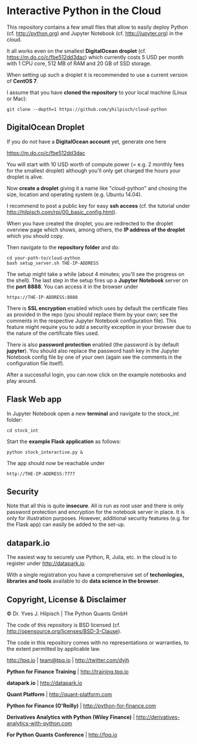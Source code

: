 # Interactive Python in the Cloud

This repository contains a few small files that allow to easily deploy Python (cf. http://python.org) and Jupyter Notebook (cf. http://jupyter.org) in the cloud.

It all works even on the smallest **DigitalOcean droplet** (cf. https://m.do.co/c/fbe512dd3dac) which currently costs 5 USD per month with 1 CPU core, 512 MB of RAM and 20 GB of SSD storage.

When setting up such a droplet it is recommended to use a current version of **CentOS 7**.

I assume that you have **cloned the repository** to your local machine (Linux or Mac):

```
git clone --depth=1 https://github.com/yhilpisch/cloud-python
```

## DigitalOcean Droplet

If you do not have a **DigitalOcean account** yet, generate one here

https://m.do.co/c/fbe512dd3dac

You will start with 10 USD worth of compute power (= e.g. 2 monthly fees for the smallest droplet) although you'll only get charged the hours your droplet is alive.

Now **create a droplet** giving it a name like "cloud-python" and chosing the size, location and operating system (e.g. Ubuntu 14.04).

I recommend to post a public key for easy **ssh access** (cf. the tutorial under http://hilpisch.com/rpi/00_basic_config.html).

When you have created the droplet, you are redirected to the droplet overview page which shows, among others, the **IP address of the droplet** which you should copy.

Then navigate to the **repository folder** and do:

```
cd your-path-to/cloud-python
bash setup_server.sh THE-IP-ADDRESS
```

The setup might take a while (about 4 minutes; you'll see the progress on the shell). The last step in the setup fires up a **Jupyter Notebook** server on the **port 8888**. You can access it in the browser under

```
https://THE-IP-ADDRESS:8888
```

There is **SSL encryption** enabled which uses by default the certificate files as provided in the repo (you should replace them by your own; see the comments in the respective Jupyter Notebook configuration file). This feature might require you to add a security exception in your browser due to the nature of the certificate files used.

There is also **password protection** enabled (the password is by default **jupyter**). You should also replace the password hash key in the Jupyter Notebook config file by one of your own (again see the comments in the configuration file itself).

After a successful login, you can now click on the example notebooks and play around.

## Flask Web app

In Jupyter Notebook open a new **terminal** and navigate to the stock_int folder:

```
cd stock_int
```

Start the **example Flask application** as follows:

```
python stock_interactive.py &
```

The app should now be reachable under

```
http://THE-IP-ADDRESS:7777
```

## Security

Note that all this is quite **insecure**. All is run as root user and there is only password protection and encryption for the notebook server in place. It is only for illustration purposes. However, additional security features (e.g. for the Flask app) can easily be added to the set-up.

## datapark.io

The easiest way to securely use Python, R, Julia, etc. in the cloud is to register under http://datapark.io.

With a single registration you have a comprehensive set of **techonlogies, libraries and tools** available to do **data science in the browser**.

## Copyright, License & Disclaimer

© Dr. Yves J. Hilpisch \| The Python Quants GmbH

The code of this repository is BSD licensed (cf. http://opensource.org/licenses/BSD-3-Clause).

The code in this repository comes with no representations or warranties, to the extent permitted by applicable law.

http://tpq.io \| team@tpq.io \|
http://twitter.com/dyjh

**Python for Finance Training** \| http://training.tpq.io

**datapark.io** \| http://datapark.io

**Quant Platform** \| http://quant-platform.com

**Python for Finance (O'Reilly)** \|
http://python-for-finance.com

**Derivatives Analytics with Python (Wiley Finance)** \|
http://derivatives-analytics-with-python.com

**For Python Quants Conference** \| http://fpq.io
